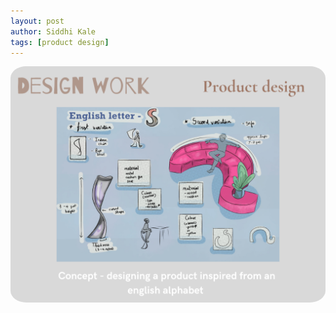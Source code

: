 ```yaml
---
layout: post
author: Siddhi Kale
tags: [product design]
---
```


<img src="/assets/images/portfolio/furniture-inspired-by-letter.png" style="border-radius: 5%">
